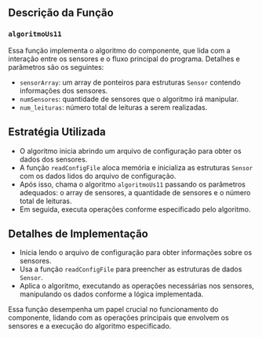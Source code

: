 ## Descrição da Função

### `algoritmoUs11`

Essa função implementa o algoritmo do componente, que lida com a interação entre os sensores e o fluxo principal do programa. Detalhes e parâmetros são os seguintes:

- `sensorArray`: um array de ponteiros para estruturas `Sensor` contendo informações dos sensores.
- `numSensores`: quantidade de sensores que o algoritmo irá manipular.
- `num_leituras`: número total de leituras a serem realizadas.

## Estratégia Utilizada

- O algoritmo inicia abrindo um arquivo de configuração para obter os dados dos sensores.
- A função `readConfigFile` aloca memória e inicializa as estruturas `Sensor` com os dados lidos do arquivo de configuração.
- Após isso, chama o algoritmo `algoritmoUs11` passando os parâmetros adequados: o array de sensores, a quantidade de sensores e o número total de leituras.
- Em seguida, executa operações conforme especificado pelo algoritmo.

## Detalhes de Implementação

- Inicia lendo o arquivo de configuração para obter informações sobre os sensores.
- Usa a função `readConfigFile` para preencher as estruturas de dados `Sensor`.
- Aplica o algoritmo, executando as operações necessárias nos sensores, manipulando os dados conforme a lógica implementada.

Essa função desempenha um papel crucial no funcionamento do componente, lidando com as operações principais que envolvem os sensores e a execução do algoritmo especificado.
